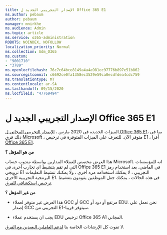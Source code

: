 ```yaml
---
title: الإصدار التجريبي الجديد ل Office 365 E1
ms.author: pebaum
author: pebaum
manager: mnirkhe
ms.audience: Admin
ms.topic: article
ms.service: o365-administration
ROBOTS: NOINDEX, NOFOLLOW
localization_priority: Normal
ms.collection: Adm_O365
ms.custom:
- "9001710"
- "3789"
ms.openlocfilehash: 76c7c64bce8149a4a4a981ec97776b897e51b862
ms.sourcegitcommit: c6692ce0fa1358ec3529e59ca0ecdfdea4cdc759
ms.translationtype: MT
ms.contentlocale: ar-SA
ms.lasthandoff: 09/15/2020
ms.locfileid: "47769494"
---
```

# <a name="new-office-365-e1-trial"></a>الإصدار التجريبي الجديد ل Office 365 E1

الميزات الجديدة في 2020 مارس ، [الإصدار التجريبي المجاني ل Office 365 E1](https://docs.microsoft.com/MicrosoftTeams/e1-trial-license)، بما في ذلك فرق Microsoft ، متوفر الآن. للتعرف علي الميزات المتوفرة في ترخيص E1 ، أقرا [Office 365 E1](https://www.microsoft.com/microsoft-365/business/office-365-enterprise-e1-business-software).

**من هو المؤهل ؟**

هذا العرض مخصص للعملاء المدارين بواسطة مندوب حساب Microsoft. انه للمؤسسات التي لم تقم بتنشيط اي تجارب أخرى في Office 365 E1 في الماضي. بعد استخدام رمز ترويجي E1 التجريبي ، لا يمكنك استخدامه مره أخرى ، ولا يمكنك تنشيط التعليمات البرمجية التجريبية الأخرى E1. في هذه الحالات ، يمكنك جعل الموظفين يقومون بتنشيط [ترخيص استكشافي للفرق](https://docs.microsoft.com/MicrosoftTeams/teams-exploratory).

**من غير المؤهل ؟**

- هذا العرض غير متوفر لعملاء GCC أو GCC مرتفع أو دود أو EDU. نحن نعمل علي إصدار GCC التجريبي من E1-سيتوفر قريبا.

 - يجب ان يستخدم عملاء EDU ترخيص Office 365 A1 المجاني.

لا تفوت كل الإرشادات الخاصة بنا [لدعم العاملين البعيدين مع الفرق](https://docs.microsoft.com/MicrosoftTeams/support-remote-work-with-teams).
